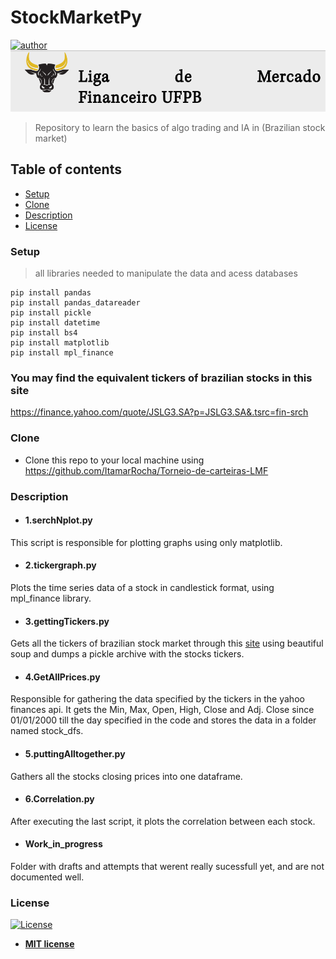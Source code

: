 # StockMarketPy
[![author](https://img.shields.io/badge/author-ItamarRocha-black.svg)](https://github.com/ItamarRocha) 
![Logo](images/lmf-logo.png)

> Repository to learn the basics of algo trading and IA in (Brazilian stock market)

## Table of contents
- [Setup](#Setup)
- [Clone](#Clone)
- [Description](#Description)
- [License](#License)

### Setup
> all libraries needed to manipulate the data and acess databases
```shell
pip install pandas
pip install pandas_datareader
pip install pickle
pip install datetime
pip install bs4
pip install matplotlib
pip install mpl_finance
```
### You may find the equivalent tickers of brazilian stocks in this site 
 https://finance.yahoo.com/quote/JSLG3.SA?p=JSLG3.SA&.tsrc=fin-srch

### Clone

- Clone this repo to your local machine using https://github.com/ItamarRocha/Torneio-de-carteiras-LMF

### Description

* #### 1.serchNplot.py
This script is responsible for plotting graphs using only matplotlib.

* #### 2.tickergraph.py
Plots the time series data of a stock in candlestick format, using mpl_finance library.

* #### 3.gettingTickers.py
Gets all the tickers of brazilian stock market through this [site](https://br.advfn.com/bolsa-de-valores/bovespa/A) using beautiful soup and dumps a pickle archive with the stocks tickers.

* #### 4.GetAllPrices.py
Responsible for gathering the data specified by the tickers in the yahoo finances api. It gets the Min, Max, Open, High, Close and Adj. Close since 01/01/2000 till the day specified in the code and stores the data in a folder named stock_dfs.

* #### 5.puttingAlltogether.py
Gathers all the stocks closing prices into one dataframe.

* #### 6.Correlation.py
After executing the last script, it plots the correlation between each stock.

* #### Work_in_progress
Folder with drafts and attempts that werent really sucessfull yet, and are not documented well.

### License

[![License](http://img.shields.io/:license-mit-blue.svg?style=flat-square)](http://badges.mit-license.org)

- **[MIT license](http://opensource.org/licenses/mit-license.php)**
